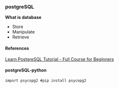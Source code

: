 ### postgreSQL

**What is database**
- Store
- Manipulate
- Retrieve

#### References

[Learn PostgreSQL Tutorial - Full Course for Beginners](https://www.youtube.com/watch?v=qw--VYLpxG4)

#### postgreSQL-python

`import psycopg2 #pip install psycopg2`

